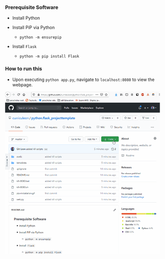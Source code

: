 
### Prerequisite Software
* Install Python
* Install PiP via Python
    * `python -m ensurepip`

* Install `Flask`
    * `python -m pip install Flask`



### How to run this
* Upon executing `python app.py`, navigate to `localhost:8080` to view the webpage.

<img src="./VIEWME.gif">
